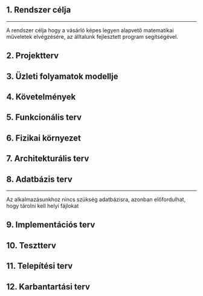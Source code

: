 ## 1. Rendszer célja
---

A rendszer célja hogy a vásárló képes legyen alapvető matematikai műveletek elvégzésére,
 az álltalunk fejlesztett program segítségével.
 
## 2. Projektterv

## 3. Üzleti folyamatok modellje

## 4. Követelmények

## 5. Funkcionális terv

## 6. Fizikai környezet

## 7. Architekturális terv

## 8. Adatbázis terv
---

Az alkalmazásunkhoz nincs szükség adatbázisra, azonban előfordulhat, hogy tárolni kell helyi fájlokat

## 9. Implementációs terv

## 10. Tesztterv

## 11. Telepítési terv

## 12. Karbantartási terv
